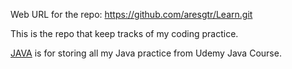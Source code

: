 Web URL for the repo: https://github.com/aresgtr/Learn.git

This is the repo that keep tracks of my coding practice.

[JAVA](JAVA/) is for storing all my Java practice from Udemy Java Course.

